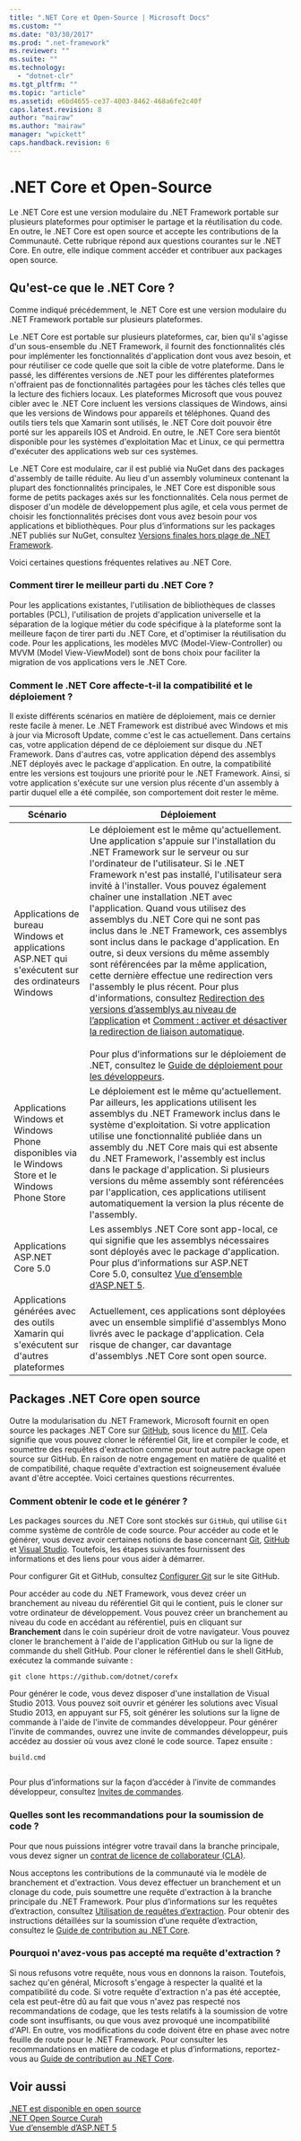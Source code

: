 ```yaml
---
title: ".NET Core et Open-Source | Microsoft Docs"
ms.custom: ""
ms.date: "03/30/2017"
ms.prod: ".net-framework"
ms.reviewer: ""
ms.suite: ""
ms.technology: 
  - "dotnet-clr"
ms.tgt_pltfrm: ""
ms.topic: "article"
ms.assetid: e6bd4655-ce37-4003-8462-468a6fe2c40f
caps.latest.revision: 8
author: "mairaw"
ms.author: "mairaw"
manager: "wpickett"
caps.handback.revision: 6
---
```

# .NET Core et Open-Source
Le .NET Core est une version modulaire du .NET Framework portable sur plusieurs plateformes pour optimiser le partage et la réutilisation du code. En outre, le .NET Core est open source et accepte les contributions de la Communauté. Cette rubrique répond aux questions courantes sur le .NET Core. En outre, elle indique comment accéder et contribuer aux packages open source.  
  
<a name="BKMK_WhatisNETCore"></a>   
## Qu'est\-ce que le .NET Core ?  
 Comme indiqué précédemment, le .NET Core est une version modulaire du .NET Framework portable sur plusieurs plateformes.  
  
 Le .NET Core est portable sur plusieurs plateformes, car, bien qu'il s'agisse d'un sous\-ensemble du .NET Framework, il fournit des fonctionnalités clés pour implémenter les fonctionnalités d'application dont vous avez besoin, et pour réutiliser ce code quelle que soit la cible de votre plateforme. Dans le passé, les différentes versions de .NET pour les différentes plateformes n'offraient pas de fonctionnalités partagées pour les tâches clés telles que la lecture des fichiers locaux. Les plateformes Microsoft que vous pouvez cibler avec le .NET Core incluent les versions classiques de Windows, ainsi que les versions de Windows pour appareils et téléphones. Quand des outils tiers tels que Xamarin sont utilisés, le .NET Core doit pouvoir être porté sur les appareils IOS et Android. En outre, le .NET Core sera bientôt disponible pour les systèmes d'exploitation Mac et Linux, ce qui permettra d'exécuter des applications web sur ces systèmes.  
  
 Le .NET Core est modulaire, car il est publié via NuGet dans des packages d'assembly de taille réduite. Au lieu d'un assembly volumineux contenant la plupart des fonctionnalités principales, le .NET Core est disponible sous forme de petits packages axés sur les fonctionnalités. Cela nous permet de disposer d'un modèle de développement plus agile, et cela vous permet de choisir les fonctionnalités précises dont vous avez besoin pour vos applications et bibliothèques. Pour plus d’informations sur les packages .NET publiés sur NuGet, consultez [Versions finales hors plage de .NET Framework](../../../docs/framework/get-started/the-net-framework-and-out-of-band-releases.md).  
  
 Voici certaines questions fréquentes relatives au .NET Core.  
  
### Comment tirer le meilleur parti du .NET Core ?  
 Pour les applications existantes, l'utilisation de bibliothèques de classes portables \(PCL\), l'utilisation de projets d'application universelle et la séparation de la logique métier du code spécifique à la plateforme sont la meilleure façon de tirer parti du .NET Core, et d'optimiser la réutilisation du code. Pour les applications, les modèles MVC \(Model\-View\-Controller\) ou MVVM \(Model View\-ViewModel\) sont de bons choix pour faciliter la migration de vos applications vers le .NET Core.  
  
### Comment le .NET Core affecte\-t\-il la compatibilité et le déploiement ?  
 Il existe différents scénarios en matière de déploiement, mais ce dernier reste facile à mener. Le .NET Framework est distribué avec Windows et mis à jour via Microsoft Update, comme c'est le cas actuellement. Dans certains cas, votre application dépend de ce déploiement sur disque du .NET Framework. Dans d'autres cas, votre application dépend des assemblys .NET déployés avec le package d'application. En outre, la compatibilité entre les versions est toujours une priorité pour le .NET Framework. Ainsi, si votre application s'exécute sur une version plus récente d'un assembly à partir duquel elle a été compilée, son comportement doit rester le même.  
  
|Scénario|Déploiement|  
|--------------|-----------------|  
|Applications de bureau Windows et applications ASP.NET qui s'exécutent sur des ordinateurs Windows|Le déploiement est le même qu'actuellement. Une application s'appuie sur l'installation du .NET Framework sur le serveur ou sur l'ordinateur de l'utilisateur. Si le .NET Framework n'est pas installé, l'utilisateur sera invité à l'installer. Vous pouvez également chaîner une installation .NET avec l'application. Quand vous utilisez des assemblys du .NET Core qui ne sont pas inclus dans le .NET Framework, ces assemblys sont inclus dans le package d'application. En outre, si deux versions du même assembly sont référencées par la même application, cette dernière effectue une redirection vers l'assembly le plus récent. Pour plus d'informations, consultez [Redirection des versions d’assemblys au niveau de l’application](../../../docs/framework/configure-apps/redirect-assembly-versions.md#BKMK_Redirectingassemblyversionsattheapplevel) et [Comment : activer et désactiver la redirection de liaison automatique](../../../docs/framework/configure-apps/how-to-enable-and-disable-automatic-binding-redirection.md).<br /><br /> Pour plus d’informations sur le déploiement de .NET, consultez le [Guide de déploiement pour les développeurs](../../../docs/framework/deployment/deployment-guide-for-developers.md).|  
|Applications Windows et Windows Phone disponibles via le Windows Store et le Windows Phone Store|Le déploiement est le même qu'actuellement. Par ailleurs, les applications utilisent les assemblys du .NET Framework inclus dans le système d'exploitation. Si votre application utilise une fonctionnalité publiée dans un assembly du .NET Core mais qui est absente du .NET Framework, l'assembly est inclus dans le package d'application. Si plusieurs versions du même assembly sont référencées par l'application, ces applications utilisent automatiquement la version la plus récente de l'assembly.|  
|Applications ASP.NET Core 5.0|Les assemblys .NET Core sont app\-local, ce qui signifie que les assemblys nécessaires sont déployés avec le package d'application. Pour plus d’informations sur ASP.NET Core 5.0, consultez [Vue d’ensemble d’ASP.NET 5](http://www.asp.net/vnext/overview/aspnet-vnext/aspnet-5-overview).|  
|Applications générées avec des outils Xamarin qui s'exécutent sur d'autres plateformes|Actuellement, ces applications sont déployées avec un ensemble simplifié d'assemblys Mono livrés avec le package d'application. Cela risque de changer, car davantage d'assemblys .NET Core sont open source.|  
  
<a name="BKMK_NETCoreOpenSourcePackages"></a>   
## Packages .NET Core open source  
 Outre la modularisation du .NET Framework, Microsoft fournit en open source les packages .NET Core sur [GitHub](https://github.com/), sous licence du [MIT](https://github.com/dotnet/corefx/blob/master/LICENSE). Cela signifie que vous pouvez cloner le référentiel Git, lire et compiler le code, et soumettre des requêtes d'extraction comme pour tout autre package open source sur GitHub. En raison de notre engagement en matière de qualité et de compatibilité, chaque requête d'extraction est soigneusement évaluée avant d'être acceptée. Voici certaines questions récurrentes.  
  
### Comment obtenir le code et le générer ?  
 Les packages sources du .NET Core sont stockés sur `GitHub`, qui utilise `Git` comme système de contrôle de code source. Pour accéder au code et le générer, vous devez avoir certaines notions de base concernant [Git](http://git-scm.com/), [GitHub](https://github.com/dotnet/corefx) et [Visual Studio](http://msdn.microsoft.com/vstudio/aa718325.aspx). Toutefois, les étapes suivantes fournissent des informations et des liens pour vous aider à démarrer.  
  
 Pour configurer Git et GitHub, consultez [Configurer Git](https://help.github.com/articles/set-up-git/) sur le site GitHub.  
  
 Pour accéder au code du .NET Framework, vous devez créer un branchement au niveau du référentiel Git qui le contient, puis le cloner sur votre ordinateur de développement. Vous pouvez créer un branchement au niveau du code en accédant au référentiel, puis en cliquant sur **Branchement** dans le coin supérieur droit de votre navigateur. Vous pouvez cloner le branchement à l'aide de l'application GitHub ou sur la ligne de commande du shell GitHub. Pour cloner le référentiel dans le shell GitHub, exécutez la commande suivante :  
  
```  
git clone https://github.com/dotnet/corefx  
```  
  
 Pour générer le code, vous devez disposer d'une installation de Visual Studio 2013. Vous pouvez soit ouvrir et générer les solutions avec Visual Studio 2013, en appuyant sur F5, soit générer les solutions sur la ligne de commande à l'aide de l'invite de commandes développeur. Pour générer l'invite de commandes, ouvrez une invite de commandes développeur, puis accédez au dossier où vous avez cloné le code source. Tapez ensuite :  
  
```  
build.cmd  
  
```  
  
 Pour plus d’informations sur la façon d’accéder à l’invite de commandes développeur, consultez [Invites de commandes](../../../docs/framework/tools/developer-command-prompt-for-vs.md).  
  
### Quelles sont les recommandations pour la soumission de code ?  
 Pour que nous puissions intégrer votre travail dans la branche principale, vous devez signer un [contrat de licence de collaborateur \(CLA\)](https://cla.dotnetfoundation.org/).  
  
 Nous acceptons les contributions de la communauté via le modèle de branchement et d'extraction. Vous devez effectuer un branchement et un clonage du code, puis soumettre une requête d'extraction à la branche principale du .NET Framework. Pour plus d’informations sur les requêtes d’extraction, consultez [Utilisation de requêtes d’extraction](https://help.github.com/articles/using-pull-requests/). Pour obtenir des instructions détaillées sur la soumission d’une requête d’extraction, consultez le [Guide de contribution au .NET Core](https://github.com/dotnet/corefx/wiki/Contributing).  
  
### Pourquoi n'avez\-vous pas accepté ma requête d'extraction ?  
 Si nous refusons votre requête, nous vous en donnons la raison. Toutefois, sachez qu'en général, Microsoft s'engage à respecter la qualité et la compatibilité du code. Si votre requête d'extraction n'a pas été acceptée, cela est peut\-être dû au fait que vous n'avez pas respecté nos recommandations de codage, que les tests relatifs à la soumission de votre code sont insuffisants, ou que vous avez provoqué une incompatibilité d'API. En outre, vos modifications du code doivent être en phase avec notre feuille de route pour le .NET Framework. Pour consulter les recommandations en matière de codage et plus d’informations, reportez\-vous au [Guide de contribution au .NET Core](https://github.com/dotnet/corefx/wiki/Contributing).  
  
## Voir aussi  
 [.NET est disponible en open source](http://blogs.msdn.com/b/dotnet/archive/2014/11/12/net-core-is-open-source.aspx)   
 [.NET Open Source Curah](https://curah.microsoft.com/254870/net-core-open-source)   
 [Vue d’ensemble d’ASP.NET 5](http://www.asp.net/vnext/overview/aspnet-vnext/aspnet-5-overview)